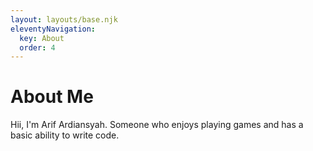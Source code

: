 ```yaml
---
layout: layouts/base.njk
eleventyNavigation:
  key: About
  order: 4
---
```

# About Me
Hii, I'm Arif Ardiansyah. Someone who enjoys playing games and has a basic ability to write code.

